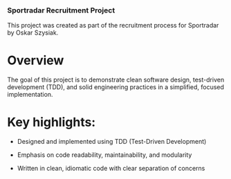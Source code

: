 ### Sportradar Recruitment Project
This project was created as part of the recruitment process for Sportradar by Oskar Szysiak.

# Overview
The goal of this project is to demonstrate clean software design, test-driven development (TDD), and solid engineering practices in a simplified, focused implementation.

# Key highlights:

- Designed and implemented using TDD (Test-Driven Development)

- Emphasis on code readability, maintainability, and modularity

- Written in clean, idiomatic code with clear separation of concerns
